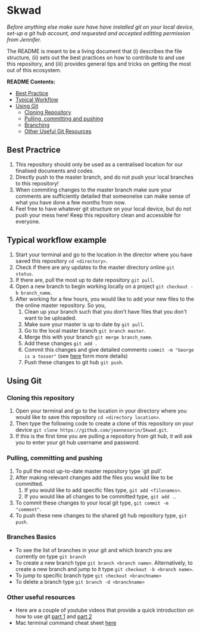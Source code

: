 # Skwad
*Before anything else make sure have have installed git on your local device, set-up a git hub account, and requested and accepted editting permission from Jennifer.*

The README is meant to be a living document that (i) describes the file structure, (ii) sets out the best practices on how to contribute to and use this repository, and (iii) provides general tips and tricks on getting the most out of this ecosystem.

**README Contents:**
* [ Best Practice ](#best-practice)
* [ Typical Workflow ](#workflow)
* [ Using Git ](#Using-Git)
  * [ Cloning Repository ](#clone-git)
  * [ Pulling, committing and pushing ](#git-commit)
  * [ Branching ](#branching)
  * [ Other Useful Git Resources ](#git-resources)
 
<a name="best-practice"></a>
## Best Practrice
1. This repository should only be used as a centralised location for our finalised documents and codes.
2. Directly push to the master branch, and do not push your local branches to this repository!
3. When commiting changes to the master branch make sure your comments are sufficiently detailed that someonelse can make sense of what you have done a few months from now.
4. Feel free to have whatever git structure on your local device, but do not push your mess here! Keep this repository clean and accessible for everyone.

<a name="workflow"></a>
## Typical workflow example
1. Start your terminal and go to the location in the director where you have saved this repository `cd <directory>`.
2. Check if there are any updates to the master directory online `git status`.
3. If there are, pull the most up to date repository `git pull`.
4. Open a new branch to begin working locally on a project `git checkout -b branch_name`.
5. After working for a few hours, you would like to add your new files to the the online master repository. So you,
    1. Clean up your branch such that you don't have files that you don't want to be uploaded.
    2. Make sure your master is up to date by `git pull`.    
    3. Go to the local master branch `git branch master`.
    4. Merge this with your branch `git merge branch_name`.
    5. Add these changes `git add .`
    6. Commit this changes and give detailed comments `commit -m "George is a tosser"` (see [here](https://nexter.org/wp-content/uploads/2019/07/weird-stock-images-photos-funny-pic.jpg) form more details)
    7. Push these changes to git hub `git push`.

<a name="Using-Git"></a>
## Using Git<a name="clone-gitt"></a>
<a name="clone-git"></a>
### Cloning this repository
1. Open your terminal and go to the location in your directory where you would like to save this repository
`cd <directory location>`.
2. Then type the following code to create a clone of this repository on your device
`git clone https://github.com/jeannesorin/Skwad.git`.
3. If this is the first time you are pulling a repository from git hub, it will ask you to enter your git hub username and password.
<a name="git-commit"></a>
### Pulling, committing and pushing
1. To pull the most up-to-date master repository type `git pull'.
2. After making relevant changes add the files you would like to be committed.
    1. If you would like to add specific files type,
`git add <filenames>`.
    2. If you would like all changes to be committed type,
`git add .`.
3. To commit these changes to your local git type,
`git commit -m "comment"`.
4. To push these new changes to the shared git hub repository type,
`git push`.
<a name="branching"></a>
### Branches Basics
* To see the list of branches in your git and which branch you are currently on type `git branch`
* To create a new branch type `git branch <branch name>`. Alternatively, to create a new branch and jump to it type `git checkout -b <branch name>`.
* To jump to specific branch type `git checkout <branchname>`
* To delete a branch type `git branch -d <branchname>`
<a name="git-resources"></a>
### Other useful resources
* Here are a couple of youtube videos that provide a quick introduction on how to use git [part 1](https://www.youtube.com/watch?v=USjZcfj8yxE) and [part 2](https://www.youtube.com/watch?v=nhNq2kIvi9s)
* Mac terminal command cheat sheet [here](https://gist.github.com/poopsplat/7195274)
